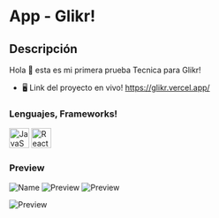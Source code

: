 App - Glikr!
=================================================

Descripción
------

Hola 👋 esta es mi primera prueba Tecnica para Glikr!

* 🖥️  Link del proyecto en vivo! <a href="https://glikr.vercel.app/" target="_blank" rel="noreferrer">https://glikr.vercel.app/</a>

### Lenguajes, Frameworks!

<p align="left">
<a href="https://developer.mozilla.org/en-US/docs/Web/JavaScript" target="_blank" rel="noreferrer"><img src="https://raw.githubusercontent.com/danielcranney/readme-generator/main/public/icons/skills/javascript-colored.svg" width="36" height="36" alt="JavaScript" /></a>
<a href="https://reactjs.org/" target="_blank" rel="noreferrer"><img src="https://raw.githubusercontent.com/danielcranney/readme-generator/main/public/icons/skills/react-colored.svg" width="36" height="36" alt="React" /></a>


### Preview

<img src="https://res.cloudinary.com/dovavvnjx/image/upload/v1656389675/1_prerak.png" alt="Name">

<img src="https://res.cloudinary.com/dovavvnjx/image/upload/v1656389678/2_ks6shk.png" alt="Preview">

<img src="https://res.cloudinary.com/dovavvnjx/image/upload/v1656390634/4_ordjls.png" alt="Preview">

<img src="https://res.cloudinary.com/dovavvnjx/image/upload/v1656390718/3_cgmxtu.png" alt="Preview"></img>
